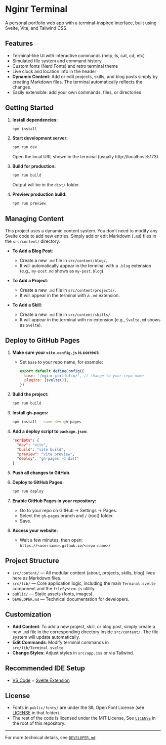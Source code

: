 # Nginr Terminal

A personal portfolio web app with a terminal-inspired interface, built using Svelte, Vite, and Tailwind CSS.

## Features
- Terminal-like UI with interactive commands (help, ls, cat, cd, etc)
- Simulated file system and command history
- Custom fonts (Nerd Fonts) and retro terminal theme
- Live clock and location info in the header
- **Dynamic Content**: Add or edit projects, skills, and blog posts simply by creating Markdown files. The terminal automatically reflects the changes.
- Easily extensible: add your own commands, files, or directories

## Getting Started

1. **Install dependencies:**
   ```bash
   npm install
   ```
2. **Start development server:**
   ```bash
   npm run dev
   ```
   Open the local URL shown in the terminal (usually http://localhost:5173).

3. **Build for production:**
   ```bash
   npm run build
   ```
   Output will be in the `dist/` folder.

4. **Preview production build:**
   ```bash
   npm run preview
   ```

## Managing Content

This project uses a dynamic content system. You don't need to modify any Svelte code to add new entries. Simply add or edit Markdown (`.md`) files in the `src/content/` directory.

- **To Add a Blog Post**:
  - Create a new `.md` file in `src/content/blog/`.
  - It will automatically appear in the terminal with a `.blog` extension (e.g., `my-post.md` shows as `my-post.blog`).

- **To Add a Project**:
  - Create a new `.md` file in `src/content/projects/`.
  - It will appear in the terminal with a `.md` extension.

- **To Add a Skill**:
  - Create a new `.md` file in `src/content/skills/`.
  - It will appear in the terminal with no extension (e.g., `Svelte.md` shows as `Svelte`).

## Deploy to GitHub Pages

1. **Make sure your `vite.config.js` is correct:**
   - Set `base` to your repo name, for example:
     ```js
     export default defineConfig({
       base: '/nginr-portfolio/', // change to your repo name
       plugins: [svelte()],
     })
     ```

2. **Build the project:**
   ```bash
   npm run build
   ```

3. **Install gh-pages:**
   ```bash
   npm install --save-dev gh-pages
   ```

4. **Add a deploy script to `package.json`:**
   ```json
   "scripts": {
     "dev": "vite",
     "build": "vite build",
     "preview": "vite preview",
     "deploy": "gh-pages -d dist"
   }
   ```

5. **Push all changes to GitHub.**

6. **Deploy to GitHub Pages:**
   ```bash
   npm run deploy
   ```

7. **Enable GitHub Pages in your repository:**
   - Go to your repo on GitHub → Settings → Pages.
   - Select the `gh-pages` branch and `/` (root) folder.
   - Save.

8. **Access your website:**
   - Wait a few minutes, then open:
     `https://<username>.github.io/<repo-name>/`

## Project Structure
- `src/content/` — All modular content (about, projects, skills, blog) lives here as Markdown files.
- `src/lib/` — Core application logic, including the main `Terminal.svelte` component and the `fileSystem.js` utility.
- `public/` — Static assets (fonts, images).
- `DEVELOPER.md` — Technical documentation for developers.

## Customization
- **Add Content**: To add a new project, skill, or blog post, simply create a new `.md` file in the corresponding directory inside `src/content/`. The file system will update automatically.
- **Edit Commands**: Modify terminal commands in `src/lib/Terminal.svelte`.
- **Change Styles**: Adjust styles in `src/app.css` or via Tailwind.

## Recommended IDE Setup
- [VS Code](https://code.visualstudio.com/) + [Svelte Extension](https://marketplace.visualstudio.com/items?itemName=svelte.svelte-vscode)

## License
- Fonts in `public/fonts/` are under the SIL Open Font License (see [LICENSE](/public/fonts/LICENSE) in that folder).
- The rest of the code is licensed under the MIT License, See [`LICENSE`](./LICENSE) in the root of this repository.

---
For more technical details, see [`DEVELOPER.md`](./DEVELOPER.md).

